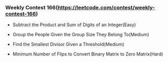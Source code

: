 ### Weekly Contest 166(https://leetcode.com/contest/weekly-contest-166)

- Subtract the Product and Sum of Digits of an Integer(Easy)

- Group the People Given the Group Size They Belong To(Medium)

- Find the Smallest Divisor Given a Threshold(Medium)

- Minimum Number of Flips to Convert Binary Matrix to Zero Matrix(Hard)
